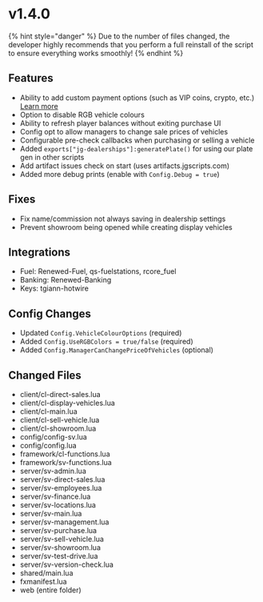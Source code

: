 # v1.4.0



{% hint style="danger" %}
Due to the number of files changed, the developer highly recommends that you perform a full reinstall of the script to ensure everything works smoothly!
{% endhint %}

## **Features**

* Ability to add custom payment options (such as VIP coins, crypto, etc.) [Learn more](https://docs.jgscripts.com/dealerships/custom-payment-options)
* Option to disable RGB vehicle colours
* Ability to refresh player balances without exiting purchase UI
* Config opt to allow managers to change sale prices of vehicles
* Configurable pre-check callbacks when purchasing or selling a vehicle
* Added `exports["jg-dealerships"]:generatePlate()` for using our plate gen in other scripts
* Add artifact issues check on start (uses artifacts.jgscripts.com)
* Added more debug prints (enable with `Config.Debug = true`)

## **Fixes**

* Fix name/commission not always saving in dealership settings
* Prevent showroom being opened while creating display vehicles

## **Integrations**

* Fuel: Renewed-Fuel, qs-fuelstations, rcore\_fuel
* Banking: Renewed-Banking
* Keys: tgiann-hotwire

## **Config Changes**

* Updated `Config.VehicleColourOptions` (required)
* Added `Config.UseRGBColors = true/false` (required)
* Added `Config.ManagerCanChangePriceOfVehicles` (optional)

## **Changed Files**

* client/cl-direct-sales.lua
* client/cl-display-vehicles.lua
* client/cl-main.lua
* client/cl-sell-vehicle.lua
* client/cl-showroom.lua
* config/config-sv.lua
* config/config.lua
* framework/cl-functions.lua
* framework/sv-functions.lua
* server/sv-admin.lua
* server/sv-direct-sales.lua
* server/sv-employees.lua
* server/sv-finance.lua
* server/sv-locations.lua
* server/sv-main.lua
* server/sv-management.lua
* server/sv-purchase.lua
* server/sv-sell-vehicle.lua
* server/sv-showroom.lua
* server/sv-test-drive.lua
* server/sv-version-check.lua
* shared/main.lua
* fxmanifest.lua
* web (entire folder)
